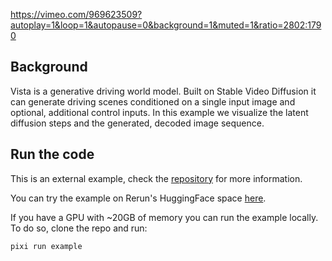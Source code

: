 <!--[metadata]
title = "Vista driving world model"
tags = ["2D", "Diffusion", "HuggingFace", "Video"]
source = "https://github.com/rerun-io/kiss-icp"
thumbnail = "https://static.rerun.io/vista/1db07fa2bffee2351066e1768be5c7c72f9af0aa/480w.png"
thumbnail_dimensions = [480, 480]
-->


https://vimeo.com/969623509?autoplay=1&loop=1&autopause=0&background=1&muted=1&ratio=2802:1790

## Background
Vista is a generative driving world model. Built on Stable Video Diffusion it can generate driving scenes conditioned on a single input image and optional, additional control inputs. In this example we visualize the latent diffusion steps and the generated, decoded image sequence.

## Run the code
This is an external example, check the [repository](https://github.com/rerun-io/hf-example-vista) for more information.

You can try the example on Rerun's HuggingFace space [here](https://huggingface.co/spaces/rerun/Vista).

If you have a GPU with ~20GB of memory you can run the example locally. To do so, clone the repo and run:
```
pixi run example
```
